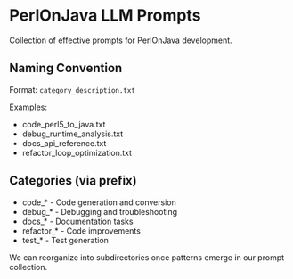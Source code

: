 # PerlOnJava LLM Prompts

Collection of effective prompts for PerlOnJava development.

## Naming Convention

Format: `category_description.txt`

Examples:
- code_perl5_to_java.txt
- debug_runtime_analysis.txt
- docs_api_reference.txt
- refactor_loop_optimization.txt

## Categories (via prefix)

- code_* - Code generation and conversion
- debug_* - Debugging and troubleshooting
- docs_* - Documentation tasks
- refactor_* - Code improvements
- test_* - Test generation

We can reorganize into subdirectories once patterns emerge in our prompt collection.
